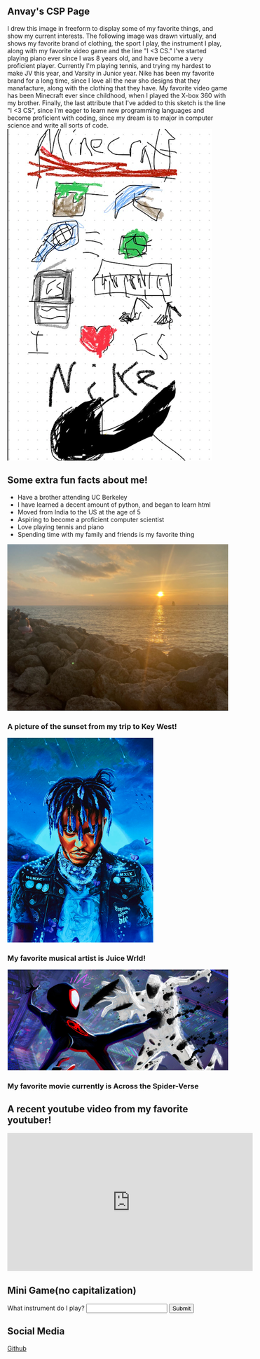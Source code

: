 
## Anvay's CSP Page

I drew this image in freeform to display some of my favorite things, and show my current interests. The following image was drawn virtually, and shows my favorite brand of clothing, the sport I play, the instrument I play, along with my favorite video game and the line "I <3 CS." I've started playing piano ever since I was 8 years old, and have become a very proficient player. Currently I'm playing tennis, and trying my hardest to make JV this year, and Varsity in Junior year. Nike has been my favorite brand for a long time, since I love all the new sho designs that they manafacture, along with the clothing that they have. My favorite video game has been Minecraft ever since childhood, when I played the X-box 360 with my brother. Finally, the last attribute that I've added to this sketch is the line "I <3 CS", since I'm eager to learn new programming languages and become proficient with coding, since my dream is to major in computer science and write all sorts of code.
![](images/freeformpic.png)


## Some extra fun facts about me!

- Have a brother attending UC Berkeley
- I have learned a decent amount of python, and began to learn html
- Moved from India to the US at the age of 5
- Aspiring to become a proficient computer scientist
- Love playing tennis and piano
- Spending time with my family and friends is my favorite thing

![Key West](images/KeyWest.png)

### A picture of the sunset from my trip to Key West!

![Juice Wrld](images/Juicewrld.png)
### My favorite musical artist is Juice Wrld!

![Spiderverse](images/spiderverse.png)
### My favorite movie currently is Across the Spider-Verse

## A recent youtube video from my favorite youtuber!

<iframe width="560" height="315" src="https://www.youtube.com/embed/meqTnHzXZus?si=JfYCbPSvWmB0es9a" title="YouTube video player" frameborder="0" allow="accelerometer; autoplay; clipboard-write; encrypted-media; gyroscope; picture-in-picture; web-share" allowfullscreen></iframe>

## Mini Game(no capitalization)

<div>
<script>
    var question = 1
        function checkInput() {
            var userInput = document.getElementById("userInput").value;
            if (userInput == "piano" && question == 1) {
                document.getElementById("questionLabel").textContent = "What sport do I play"
                document.getElementById("userInput").value = ""
                question = question + 1
            }
            if (userInput == "tennis" && question == 2) {
                document.getElementById("questionLabel").textContent = "What do I want to major in?"
                document.getElementById("userInput").value = ""
                question = question + 1
                }
             if (userInput == "computer science" && question == 3) {
                alert("Success")
                }
        }
    </script>
    <label id = "questionLabel" for="userInput">What instrument do I play?</label>
    <input type="text" id="userInput">
    <button onclick="checkInput()">Submit</button>
</div> 


## Social Media

[Github](https://github.com/AnvayYadav)